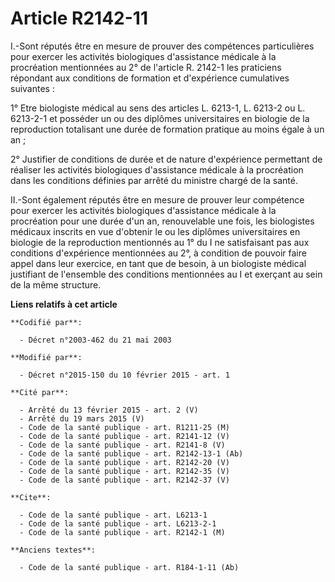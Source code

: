 # Article R2142-11

I.-Sont réputés être en mesure de prouver des compétences particulières pour exercer les activités biologiques d'assistance
médicale à la procréation mentionnées au 2° de l'article R. 2142-1 les praticiens répondant aux conditions de formation et
d'expérience cumulatives suivantes : 

1° Etre biologiste médical au sens des articles L. 6213-1, L. 6213-2 ou L. 6213-2-1 et posséder un ou des diplômes
universitaires en biologie de la reproduction totalisant une durée de formation pratique au moins égale à un an ; 

2° Justifier de conditions de durée et de nature d'expérience permettant de réaliser les activités biologiques d'assistance
médicale à la procréation dans les conditions définies par arrêté du ministre chargé de la santé. 

II.-Sont également réputés être en mesure de prouver leur compétence pour exercer les activités biologiques d'assistance
médicale à la procréation pour une durée d'un an, renouvelable une fois, les biologistes médicaux inscrits en vue d'obtenir
le ou les diplômes universitaires en biologie de la reproduction mentionnés au 1° du I ne satisfaisant pas aux conditions
d'expérience mentionnées au 2°, à condition de pouvoir faire appel dans leur exercice, en tant que de besoin, à un biologiste
médical justifiant de l'ensemble des conditions mentionnées au I et exerçant au sein de la même structure.

**Liens relatifs à cet article**

	**Codifié par**:

	  - Décret n°2003-462 du 21 mai 2003

	**Modifié par**:

	  - Décret n°2015-150 du 10 février 2015 - art. 1

	**Cité par**:

	  - Arrêté du 13 février 2015 - art. 2 (V)
	  - Arrêté du 19 mars 2015 (V)
	  - Code de la santé publique - art. R1211-25 (M)
	  - Code de la santé publique - art. R2141-12 (V)
	  - Code de la santé publique - art. R2141-8 (V)
	  - Code de la santé publique - art. R2142-13-1 (Ab)
	  - Code de la santé publique - art. R2142-20 (V)
	  - Code de la santé publique - art. R2142-35 (V)
	  - Code de la santé publique - art. R2142-37 (V)

	**Cite**:

	  - Code de la santé publique - art. L6213-1
	  - Code de la santé publique - art. L6213-2-1
	  - Code de la santé publique - art. R2142-1 (M)

	**Anciens textes**:

	  - Code de la santé publique - art. R184-1-11 (Ab)
